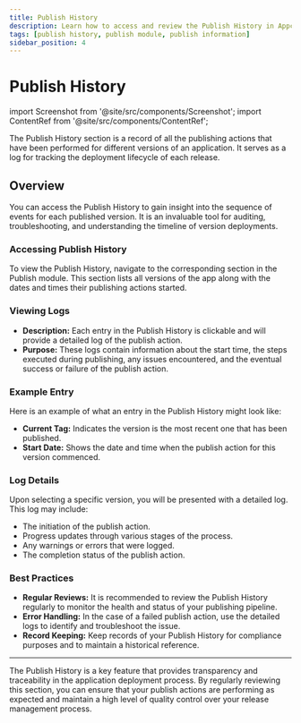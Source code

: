 ```yaml
---
title: Publish History
description: Learn how to access and review the Publish History in Appcircle
tags: [publish history, publish module, publish information]
sidebar_position: 4
---
```


# Publish History

import Screenshot from '@site/src/components/Screenshot';
import ContentRef from '@site/src/components/ContentRef';

The Publish History section is a record of all the publishing actions that have been performed for different versions of an application. It serves as a log for tracking the deployment lifecycle of each release.

<Screenshot url='https://cdn.appcircle.io/docs/assets/publish-history-button.png' />

## Overview

You can access the Publish History to gain insight into the sequence of events for each published version. It is an invaluable tool for auditing, troubleshooting, and understanding the timeline of version deployments.

<Screenshot url='https://cdn.appcircle.io/docs/assets/publish-history-list.png' />

### Accessing Publish History

To view the Publish History, navigate to the corresponding section in the Publish module. This section lists all versions of the app along with the dates and times their publishing actions started.

### Viewing Logs

- **Description:** Each entry in the Publish History is clickable and will provide a detailed log of the publish action.
- **Purpose:** These logs contain information about the start time, the steps executed during publishing, any issues encountered, and the eventual success or failure of the publish action.

### Example Entry

Here is an example of what an entry in the Publish History might look like:

- **Current Tag:** Indicates the version is the most recent one that has been published.
- **Start Date:** Shows the date and time when the publish action for this version commenced.

### Log Details

Upon selecting a specific version, you will be presented with a detailed log. This log may include:

- The initiation of the publish action.
- Progress updates through various stages of the process.
- Any warnings or errors that were logged.
- The completion status of the publish action.

<Screenshot url='https://cdn.appcircle.io/docs/assets/publish-history-log.png' />

### Best Practices

- **Regular Reviews:** It is recommended to review the Publish History regularly to monitor the health and status of your publishing pipeline.
- **Error Handling:** In the case of a failed publish action, use the detailed logs to identify and troubleshoot the issue.
- **Record Keeping:** Keep records of your Publish History for compliance purposes and to maintain a historical reference.

---

The Publish History is a key feature that provides transparency and traceability in the application deployment process. By regularly reviewing this section, you can ensure that your publish actions are performing as expected and maintain a high level of quality control over your release management process.

